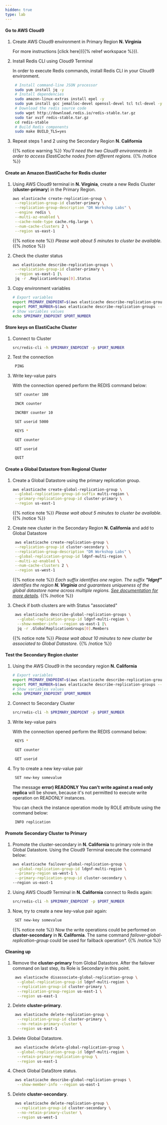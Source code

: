 ```yaml
---
hidden: true
type: lab
---
```



#### Go to AWS Cloud9

1. Create AWS Cloud9 environment in Primary Region **N. Virginia**

   For more instructions [click here]({{% relref workspace %}}).

2. Install Redis CLI using Cloud9 Terminal
   
   In order to execute Redis commands, install Redis CLI in your Cloud9 environment.
    ```bash
     # Install command-line JSON processor
     sudo yum install jq -y
     # Install dependencies
     sudo amazon-linux-extras install epel -y
     sudo yum install gcc jemalloc-devel openssl-devel tcl tcl-devel -y
     # Download the redis source code
     sudo wget http://download.redis.io/redis-stable.tar.gz
     sudo tar xvzf redis-stable.tar.gz
     cd redis-stable
     # Build Redis components
     sudo make BUILD_TLS=yes
    ```

3. Repeat steps 1 and 2 using the Secondary Region **N. California**

   {{% notice warning %}}
   *You'll need the two Cloud9 environments in order to access ElastiCache nodes from different regions.*
   {{% /notice %}}

#### Create an Amazon ElastiCache for Redis cluster

1. Using AWS Cloud9 terminal in **N. Virginia**, create a new Redis Cluster (**cluster-primary**) in the Primary Region.
    ```bash
    aws elasticache create-replication-group \
     --replication-group-id cluster-primary \
     --replication-group-description "DR Workshop Labs" \
     --engine redis \
     --multi-az-enabled \
     --cache-node-type cache.r6g.large \
     --num-cache-clusters 2 \
     --region us-east-1
    ```
    
   {{% notice note %}}
   *Please wait about 5 minutes to cluster be available.*
   {{% /notice %}}
    

2. Check the cluster status
   ```bash
   aws elasticache describe-replication-groups \
    --replication-group-id cluster-primary \
    --region us-east-1 |\
    jq -r .ReplicationGroups[0].Status
   ```

3. Copy environment variables
    ```bash
    # Export variables
    export PRIMARY_ENDPOINT=$(aws elasticache describe-replication-groups --replication-group-id cluster-primary | jq -r '.ReplicationGroups[0].NodeGroups[0].PrimaryEndpoint.Address')
    export PORT_NUMBER=$(aws elasticache describe-replication-groups --replication-group-id cluster-primary | jq -r '.ReplicationGroups[0].NodeGroups[0].PrimaryEndpoint.Port')
    # Show variables values
    echo $PRIMARY_ENDPOINT $PORT_NUMBER
    ```

#### Store keys on ElastiCache Cluster

1. Connect to Cluster
   ```bash
   src/redis-cli -h $PRIMARY_ENDPOINT -p $PORT_NUMBER
   ```

2. Test the connection
   ```bash
    PING
   ```

3. Write key-value pairs
   
   With the connection opened perform the REDIS command below:
   ```bash
    SET counter 100
   ```
   ```bash
    INCR counter
   ```

   ```bash
    INCRBY counter 10
   ```

   ```bash
    SET userid 5000 
   ```

   ```bash
    KEYS * 
   ```  

   ```bash
    GET counter 
   ```      

   ```bash
    GET userid 
   ```

   ```bash
    QUIT
   ```
   
#### Create a Global Datastore from Regional Cluster

1.  Create a Global Datastore using the primary replication group.
    ```bash
    aws elasticache create-global-replication-group \
     --global-replication-group-id-suffix multi-region \
     --primary-replication-group-id cluster-primary \
     --region us-east-1
    ```

    {{% notice note %}}
   *Please wait about 5 minutes to cluster be available.*
   {{% /notice %}}
    
2. Create new cluster in the Secondary Region **N. California** and add to Global Datastore
    ```bash
     aws elasticache create-replication-group \
     --replication-group-id cluster-secondary \
     --replication-group-description "DR Workshop Labs" \
     --global-replication-group-id ldgnf-multi-region \
     --multi-az-enabled \
     --num-cache-clusters 2 \
     --region us-west-1
    ```
    
   {{% notice note %}}
   *Each suffix identifies one region. The suffix **"ldgnf"** identifies the region **N. Virginia** and guarantees uniqueness of the global datastore name across multiple regions. [See documentation for more details](https://docs.aws.amazon.com/AmazonElastiCache/latest/red-ug/Redis-Global-Datastores-CLI.html).*
   {{% /notice %}}


3. Check if both clusters are with Status "associated"
   ```bash
    aws elasticache describe-global-replication-groups \
     --global-replication-group-id ldgnf-multi-region \
     --show-member-info --region us-east-1 |\
     jq -r .GlobalReplicationGroups[0].Members
   ```

      {{% notice note %}}
   *Please wait about 10 minutes to new cluster be associated to Global Datastore.*
   {{% /notice %}}

#### Test the Secondary Region cluster
1. Using the AWS Cloud9 in the secondary region **N. California**
    ```bash
    # Export variables
    export PRIMARY_ENDPOINT=$(aws elasticache describe-replication-groups --replication-group-id cluster-secondary --region us-west-1 | jq -r '.ReplicationGroups[0].NodeGroups[0].PrimaryEndpoint.Address')
    export PORT_NUMBER=$(aws elasticache describe-replication-groups --replication-group-id cluster-secondary --region us-west-1 | jq -r '.ReplicationGroups[0].NodeGroups[0].PrimaryEndpoint.Port')
    # Show variables values
    echo $PRIMARY_ENDPOINT $PORT_NUMBER

2. Connect to Secondary Cluster
   ```bash
   src/redis-cli -h $PRIMARY_ENDPOINT -p $PORT_NUMBER
   ```

3. Write key-value pairs
   
   With the connection opened perform the REDIS command below:
   ```bash
    KEYS *
   ```

   ```bash
    GET counter
   ```

   ```bash
    GET userid
   ```

4. Try to create a new key-value pair

   ```bash
    SET new-key somevalue
   ```

   The message **error) READONLY You can't write against a read only replica** will be shown, because it's not permitted to execute write operation on READONLY instances.

   You can check the instance operation mode by ROLE attribute using the command below:

   ```bash
    INFO replication
   ```  

#### Promote Secondary Cluster to Primary

1.  Promote the cluster-secondary in **N. California** to primary role in the Global Datastore. Using the Cloud9 Terminal execute the command below:
    ```bash
    aws elasticache failover-global-replication-group \
     --global-replication-group-id ldgnf-multi-region \
     --primary-region us-west-1 \
     --primary-replication-group-id cluster-secondary \
    --region us-east-1
    ```

2.  Using AWS Cloud9 Terminal in **N. California** connect to Redis again:
    ```bash
    src/redis-cli -h $PRIMARY_ENDPOINT -p $PORT_NUMBER
    ```

3. Now, try to create a new key-value pair again:

   ```bash
    SET new-key somevalue
   ```

   {{% notice note %}}
   Now the write operations could be performed on **cluster-secondary** in **N. California**. The same command *failover-global-replication-group* could be used for failback operation*.
   {{% /notice %}}

#### Cleaning up

1. Remove the **cluster-primary** from Global Datastore. After the failover command on last step, its Role is Secondary in this point.
   ```bash
    aws elasticache disassociate-global-replication-group \
     --global-replication-group-id ldgnf-multi-region \
     --replication-group-id cluster-primary \
     --replication-group-region us-east-1 \
     --region us-east-1
   ```

2. Delete **cluster-primary**.   
   ```bash
    aws elasticache delete-replication-group \
     --replication-group-id cluster-primary \
     --no-retain-primary-cluster \
     --region us-east-1
   ```

3. Delete Global Datastore.
   
   ```bash
    aws elasticache delete-global-replication-group \
     --global-replication-group-id ldgnf-multi-region \
     --retain-primary-replication-group \
     --region us-east-1
    ```
4. Check Global DataStore status.
   ```bash
    aws elasticache describe-global-replication-groups \
     --show-member-info --region us-east-1
   ```

5. Delete **cluster-secondary**.   
   ```bash
    aws elasticache delete-replication-group \
     --replication-group-id cluster-secondary \
     --no-retain-primary-cluster \
     --region us-west-1
   ```
